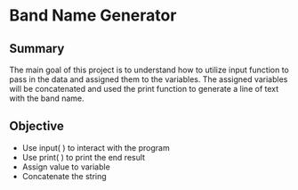 # Band Name Generator
## Summary
The main goal of this project is to understand how to utilize input function to pass in the data and assigned them to the variables. The assigned variables will be concatenated and used the print function to generate a line of text with the band name.

## Objective  
- Use input( ) to interact with the program
- Use print( ) to print the end result
- Assign value to variable
- Concatenate the string